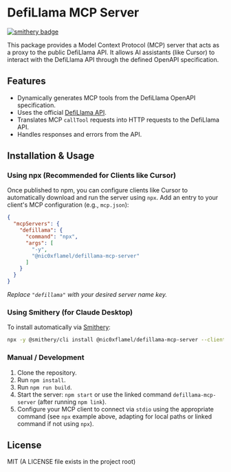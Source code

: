 # DefiLlama MCP Server
[![smithery badge](https://smithery.ai/badge/@nic0xflamel/defillama-mcp-server)](https://smithery.ai/server/@nic0xflamel/defillama-mcp-server)

This package provides a Model Context Protocol (MCP) server that acts as a proxy to the public DefiLlama API. It allows AI assistants (like Cursor) to interact with the DefiLlama API through the defined OpenAPI specification.

## Features

*   Dynamically generates MCP tools from the DefiLlama OpenAPI specification.
*   Uses the official [DefiLlama API](https://defillama.com/docs/api).
*   Translates MCP `callTool` requests into HTTP requests to the DefiLlama API.
*   Handles responses and errors from the API.

## Installation & Usage

### Using npx (Recommended for Clients like Cursor)

Once published to npm, you can configure clients like Cursor to automatically download and run the server using `npx`. Add an entry to your client's MCP configuration (e.g., `mcp.json`):

```json
{
  "mcpServers": {
    "defillama": { 
      "command": "npx",
      "args": [
        "-y",
        "@nic0xflamel/defillama-mcp-server"
      ]
    }
  }
}
```
*Replace `"defillama"` with your desired server name key.* 

### Using Smithery (for Claude Desktop)

To install automatically via [Smithery](https://smithery.ai/server/@nic0xflamel/defillama-mcp-server):

```bash
npx -y @smithery/cli install @nic0xflamel/defillama-mcp-server --client claude
```

### Manual / Development

1.  Clone the repository.
2.  Run `npm install`.
3.  Run `npm run build`.
4.  Start the server: `npm start` or use the linked command `defillama-mcp-server` (after running `npm link`).
5.  Configure your MCP client to connect via `stdio` using the appropriate command (see `npx` example above, adapting for local paths or linked command if not using `npx`).

## License

MIT (A LICENSE file exists in the project root)
